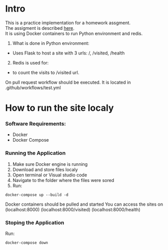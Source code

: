 # Intro
This is a practice implementation for a homework assgment.  
The assigment is described [here](https://github.com/devops-pragmatic/web-app-challenge).  
It is using Docker containers to run Python environment and redis.  
1. What is done in Python environment:
- Uses Flask to host a site with 3 urls: /, /visited, /health
2. Redis is used for:
- to count the visits to /visited url.
  
On pull request workflow should be executed. It is located in  .github/workflows/test.yml
  
# How to run the site localy
### Software Requirements:
- Docker 
- Docker Compose
### Running the Application
1. Make sure Docker engine is running
2. Download and store files localy
3. Open terminal or Visual studio code
4. Navigate to the folder where the files were sored
5. Run:  
```
docker-compose up --build -d 
```
Docker containers should be pulled and started
You can access the sites on (localhost:8000) (localhost:8000/visited) (localhost:8000/health)
### Stoping the Application
Run:
```
docker-compose down
```

